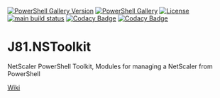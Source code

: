 [![PowerShell Gallery Version][psgallery-version-badge]][psgallery]
[![PowerShell Gallery][psgallery-badge]][psgallery]
[![License][license-badge]][license]
[![main build status][appveyor-badge]][appveyor-build]
[![Codacy Badge](https://api.codacy.com/project/badge/Grade/da70cf487314470ba8b857661bc425f1)](https://app.codacy.com/gh/j81blog/J81.NSToolkit?utm_source=github.com&utm_medium=referral&utm_content=j81blog/J81.NSToolkit&utm_campaign=Badge_Grade)
[![Codacy Badge](https://app.codacy.com/project/badge/Grade/67003aa3935b4871994e42d8cb4c81e3)](https://www.codacy.com?utm_source=github.com&amp;utm_medium=referral&amp;utm_content=j81blog/J81.NSToolkit&amp;utm_campaign=Badge_Grade)

# J81.NSToolkit
NetScaler PowerShell Toolkit, Modules for managing a NetScaler from PowerShell

[Wiki](https://github.com/j81blog/J81.NSToolkit/wiki)

[appveyor-badge]: https://img.shields.io/appveyor/ci/j81blog/j81-nstoolkit/main.svg?style=flat-square&logo=appveyor
[appveyor-build]: https://ci.appveyor.com/project/j81blog/j81-nstoolkit
[psgallery-badge]: https://img.shields.io/powershellgallery/dt/J81.NSToolKit.svg?style=flat-square
[psgallery]: https://www.powershellgallery.com/packages/J81.NSToolKit
[psgallery-version-badge]: https://img.shields.io/powershellgallery/v/J81.NSToolKit.svg?style=flat-square
[psgallery-version]: https://www.powershellgallery.com/packages/J81.NSToolKit
[github-release-badge]: https://img.shields.io/github/release/j81blog/j81-nstoolkit.svg?style=flat-square
[github-release]: https://github.com/j81blog/j81-nstoolkit/releases/latest
[license-badge]: https://img.shields.io/badge/License-MIT-yellow.svg
[license]: https://opensource.org/licenses/MIT
